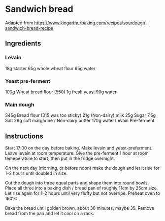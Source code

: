 # Sandwich bread

Adapted from https://www.kingarthurbaking.com/recipes/sourdough-sandwich-bread-recipe

## Ingredients
### Levain
18g starter
65g whole wheat flour
65g water

### Yeast pre-ferment
100g Wheat bread flour (550)
1g fresh yeast
90g water

### Main dough
345g Bread flour (315 was too sticky)
21g (Non-dairy) milk
25g Sugar
7.5g Salt
28g soft margarine / Non-dairy butter
170g water
Levain
Pre-ferment

## Instructions
Start 17:00 on the day before baking. Make levain and yeast-preferment. Leave levain at room temperature. Give the pre-ferment 1 hour at room temeperature to start, then put in the fridge overnight.

On the next day (morning, or before noon) make the dough and let it rise for 1–2 hours until doubled in size.

Cut the dough into three equal parts and shape them into round bowls. Place all three into a baking dish / bread pan of roughly 11cm by 25cm size. Let rise again for 1–2 hours until very fluffy but not overripe. Preheat oven to 190°C.

Bake the bread until golden brown, about 30 minutes, maybe 35. Remove bread from the pan and let it cool on a rack.
